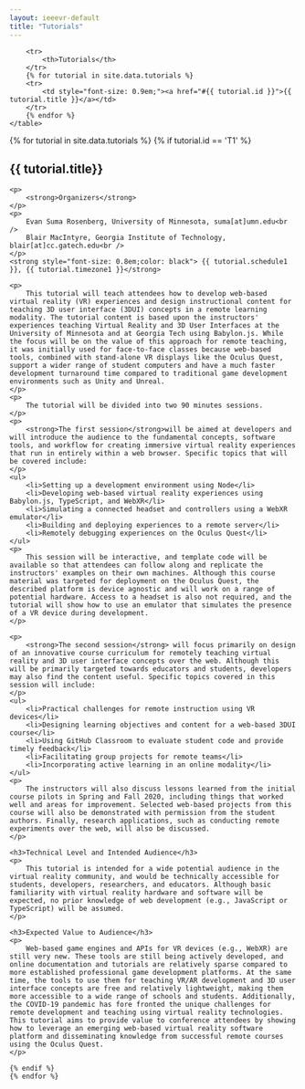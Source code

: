 ```yaml
---
layout: ieeevr-default
title: "Tutorials"
---
```


<style>
    .styled-table {
        border-collapse: collapse;
        margin: 25px 0;
        font-size: 0.8em;
        font-family: sans-serif;
        /*min-width: 400px;*/
        box-shadow: 0 0 20px rgba(0, 0, 0, 0.15);
        display: table;
    }

    .styled-table thead tr {
        background-color: #00aeef;
        color: #ffffff;
        text-align: left;
    }

    .styled-table th,
    .styled-table td {
        padding: 12px 15px;
    }

    .styled-table tbody tr {
        border-bottom: 1px solid #dddddd;
    }

    .styled-table tbody tr:nth-of-type(even) {
        background-color: #f3f3f3;
    }

    .styled-table tbody tr:last-of-type {
        border-bottom: 2px solid #00aeef;
    }

    .styled-table tbody tr.active-row {
        font-weight: bold;
        color: #00aeef;
    }

</style>


<div>
    <table class="styled-table">

        <tr>
            <th>Tutorials</th>
        </tr>
        {% for tutorial in site.data.tutorials %}
        <tr>
            <td style="font-size: 0.9em;"><a href="#{{ tutorial.id }}">{{ tutorial.title }}</a></td>
        </tr>
        {% endfor %}
    </table>
</div>

<div>
    {% for tutorial in site.data.tutorials %}
    {% if tutorial.id == 'T1' %}
    <h2 id="{{ tutorial.id }}">{{ tutorial.title}}</h2>

    <p>
        <strong>Organizers</strong>
    </p>
    <p>
        Evan Suma Rosenberg, University of Minnesota, suma[at]umn.edu<br />
        Blair MacIntyre, Georgia Institute of Technology, blair[at]cc.gatech.edu<br />
    </p>
    <strong style="font-size: 0.8em;color: black"> {{ tutorial.schedule1 }}, {{ tutorial.timezone1 }}</strong>

    <p>
        This tutorial will teach attendees how to develop web-based virtual reality (VR) experiences and design instructional content for teaching 3D user interface (3DUI) concepts in a remote learning modality. The tutorial content is based upon the instructors' experiences teaching Virtual Reality and 3D User Interfaces at the University of Minnesota and at Georgia Tech using Babylon.js. While the focus will be on the value of this approach for remote teaching, it was initially used for face-to-face classes because web-based tools, combined with stand-alone VR displays like the Oculus Quest, support a wider range of student computers and have a much faster development turnaround time compared to traditional game development environments such as Unity and Unreal.
    </p>
    <p>
        The tutorial will be divided into two 90 minutes sessions.
    </p>
    <p>
        <strong>The first session</strong>will be aimed at developers and will introduce the audience to the fundamental concepts, software tools, and workflow for creating immersive virtual reality experiences that run in entirely within a web browser. Specific topics that will be covered include:
    </p>
    <ul>
        <li>Setting up a development environment using Node</li>
        <li>Developing web-based virtual reality experiences using Babylon.js, TypeScript, and WebXR</li>
        <li>Simulating a connected headset and controllers using a WebXR emulator</li>
        <li>Building and deploying experiences to a remote server</li>
        <li>Remotely debugging experiences on the Oculus Quest</li>
    </ul>
    <p>
        This session will be interactive, and template code will be available so that attendees can follow along and replicate the instructors' examples on their own machines. Although this course material was targeted for deployment on the Oculus Quest, the described platform is device agnostic and will work on a range of potential hardware. Access to a headset is also not required, and the tutorial will show how to use an emulator that simulates the presence of a VR device during development.
    </p>

    <p>
        <strong>The second session</strong> will focus primarily on design of an innovative course curriculum for remotely teaching virtual reality and 3D user interface concepts over the web. Although this will be primarily targeted towards educators and students, developers may also find the content useful. Specific topics covered in this session will include:
    </p>
    <ul>
        <li>Practical challenges for remote instruction using VR devices</li>
        <li>Designing learning objectives and content for a web-based 3DUI course</li>
        <li>Using GitHub Classroom to evaluate student code and provide timely feedback</li>
        <li>Facilitating group projects for remote teams</li>
        <li>Incorporating active learning in an online modality</li>
    </ul>
    <p>
        The instructors will also discuss lessons learned from the initial course pilots in Spring and Fall 2020, including things that worked well and areas for improvement. Selected web-based projects from this course will also be demonstrated with permission from the student authors. Finally, research applications, such as conducting remote experiments over the web, will also be discussed.
    </p>

    <h3>Technical Level and Intended Audience</h3>
    <p>
        This tutorial is intended for a wide potential audience in the virtual reality community, and would be technically accessible for students, developers, researchers, and educators. Although basic familiarity with virtual reality hardware and software will be expected, no prior knowledge of web development (e.g., JavaScript or TypeScript) will be assumed.
    </p>

    <h3>Expected Value to Audience</h3>
    <p>
        Web-based game engines and APIs for VR devices (e.g., WebXR) are still very new. These tools are still being actively developed, and online documentation and tutorials are relatively sparse compared to more established professional game development platforms. At the same time, the tools to use them for teaching VR/AR development and 3D user interface concepts are free and relatively lightweight, making them more accessible to a wide range of schools and students. Additionally, the COVID-19 pandemic has fore fronted the unique challenges for remote development and teaching using virtual reality technologies. This tutorial aims to provide value to conference attendees by showing how to leverage an emerging web-based virtual reality software platform and disseminating knowledge from successful remote courses using the Oculus Quest.
    </p>

    {% endif %}
    {% endfor %}
</div>
